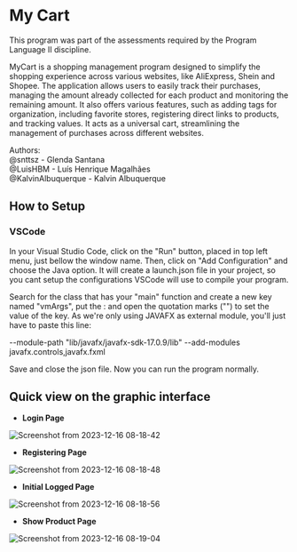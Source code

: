 # My Cart

This program was part of the assessments required by the Program Language II discipline. 

MyCart is a shopping management program designed to simplify the shopping experience across various websites, like AliExpress, Shein and Shopee. The application allows users to easily track their purchases, managing the amount already collected for each product and monitoring the remaining amount. It also offers various features, such as adding tags for organization, including favorite stores, registering direct links to products, and tracking values. It acts as a universal cart, streamlining the management of purchases across different websites.

Authors: <br>
@snttsz - Glenda Santana<br>
@LuisHBM - Luís Henrique Magalhães<br>
@KalvinAlbuquerque - Kalvin Albuquerque

## How to Setup 

### VSCode

In your Visual Studio Code, click on the "Run" button, placed in top left menu, just bellow the window name. Then, click on "Add Configuration" and choose the Java option. It will create a launch.json file in your project, so you cant setup the configurations VSCode will use to compile your program. 

Search for the class that has your "main" function and create a new key named "vmArgs", put the : and open the quotation marks ("") to set the value of the key. As we're only using JAVAFX as external module, you'll just have to paste this line:

--module-path \"lib/javafx/javafx-sdk-17.0.9/lib\" --add-modules javafx.controls,javafx.fxml

Save and close the json file. Now you can run the program normally.

## Quick view on the graphic interface

* **Login Page**

![Screenshot from 2023-12-16 08-18-42](https://github.com/snttsz/my-cart/assets/109248112/1201e2c9-95df-490f-af10-a6d0a36e4955)


* **Registering Page**

![Screenshot from 2023-12-16 08-18-48](https://github.com/snttsz/my-cart/assets/109248112/c5f86ecc-f3bf-47a8-a1de-eb9c485a7902)


* **Initial Logged Page**

![Screenshot from 2023-12-16 08-18-56](https://github.com/snttsz/my-cart/assets/109248112/92b25df3-f8b8-422d-bbf8-2bd841466dec)


* **Show Product Page**

![Screenshot from 2023-12-16 08-19-04](https://github.com/snttsz/my-cart/assets/109248112/99b92bc6-ed49-4069-af8d-35f9492e3552)



